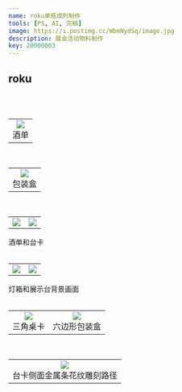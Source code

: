 ```yaml
---
name: roku单瓶成列制作
tools: [PS, AI, 完稿]
image: https://i.postimg.cc/WbmNydSq/image.jpg
description: 展会活动物料制作
key: 20000003
---
```


## roku
<br />
<br />

<table>
<tr>
<td><center><img src="https://i.postimg.cc/0Qgp08vf/2-04.jpg"></center>酒单</td>
</tr>
</table>   
<br />

<table>
<tr>
<td><center><img src="https://i.postimg.cc/6qcnKnvj/0102-01.jpg"></center>包装盒</td>
</tr>
</table>
<br />

<table>
<tr>
<td><center><img src="https://i.postimg.cc/fRLjw25x/210x297mm-p-02.jpg"></center></td>
<td><center><img src="https://i.postimg.cc/jSF6CHkB/131-X172mm-02.jpg"></center></td>
</tr>
</table>  
酒单和台卡  
<br />
<br />

<table>
<tr>
<td><center><img src="https://i.postimg.cc/BQNBf95S/589x680mm-02.jpg"></center></td>
<td><center><img src="https://i.postimg.cc/VN0qtJxv/POSM-132x38mm-01.jpg"></center></td>
</tr>
</table>
灯箱和展示台背景画面
<br />
<br />

<table>
<tr>
<td><center><img src="https://i.postimg.cc/bNq95NtV/100x385mm-02.jpg"></center>三角桌卡</td>
<td><center><img src="https://i.postimg.cc/rmS5hvFL/p-01.jpg"></center>六边形包装盒</td>
</tr>
</table>
<br />

<table>
<tr>
<td><center><img src="https://i.postimg.cc/prRz3qp5/131x172mm-02.jpg"></center>台卡侧面金属条花纹雕刻路径</td>
</tr>
</table>   
<br />
